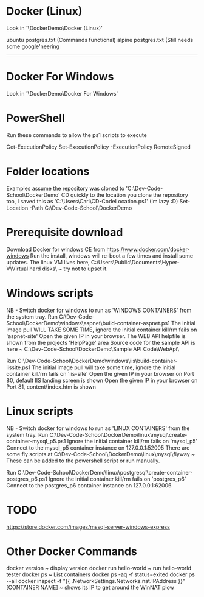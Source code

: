 # Docker (Linux)
Look in '\DockerDemo\Docker (Linux)'

ubuntu postgres.txt (Commands functional)
alpine postgres.txt (Still needs some google'neering

---------------------------------------------------------------------------------

# Docker For Windows
Look in '\DockerDemo\Docker For Windows'

# PowerShell
Run these commands to allow the ps1 scripts to execute

Get-ExecutionPolicy
Set-ExecutionPolicy -ExecutionPolicy RemoteSigned

# Folder locations
Examples assume the repository was cloned to 'C:\Dev-Code-School\DockerDemo'
CD quickly to the location you clone the repository too, I saved this as 'C:\Users\Carl\CD-CodeLocation.ps1' (Im lazy :D)
Set-Location -Path C:\Dev-Code-School\DockerDemo

# Prerequisite download
Download Docker for windows CE from https://www.docker.com/docker-windows
Run the install, windows will re-boot a few times and install some updates.
The linux VM lives here, C:\Users\Public\Documents\Hyper-V\Virtual hard disks\  ~ try not to upset it.

# Windows scripts
NB - Switch docker for windows to run as 'WINDOWS CONTAINERS' from the system tray.
Run C:\Dev-Code-School\DockerDemo\windows\aspnet\build-container-aspnet.ps1
The initial image pull WILL TAKE SOME TIME, ignore the initial container kill/rm fails on 'aspnet-site'
Open the given IP in your browser. The WEB API helpfile is shown from the projects 'HelpPage' area
Source code for the sample API is here ~ C:\Dev-Code-School\DockerDemo\Sample API Code\WebApi\

Run C:\Dev-Code-School\DockerDemo\windows\iis\build-container-iissite.ps1
The initial image pull will take some time, ignore the initial container kill/rm fails on 'iis-site'
Open the given IP in your browser on Port 80, default IIS landing screen is shown
Open the given IP in your browser on Port 81, content\index.htm is shown

# Linux scripts
NB - Switch docker for windows to run as 'LINUX CONTAINERS' from the system tray.
Run C:\Dev-Code-School\DockerDemo\linux\mysql\create-container-mysql_p5.ps1
Ignore the initial container kill/rm fails on 'mysql_p5'
Connect to the mysql_p5 container instance on 127.0.0.1:52005
There are some fly scripts at C:\Dev-Code-School\DockerDemo\linux\mysql\flyway ~ These can be added to the powershell script or run manually.

Run C:\Dev-Code-School\DockerDemo\linux\postgresql\create-container-postgres_p6.ps1
Ignore the initial container kill/rm fails on 'postgres_p6'
Connect to the postgres_p6 container instance on 127.0.0.1:62006

# TODO
https://store.docker.com/images/mssql-server-windows-express

# Other Docker Commands
docker version                 ~ display version
docker run hello-world         ~ run hello-world tester
docker ps 	                   ~ List containers
docker ps -aq -f status=exited
docker ps --all
docker inspect -f "{{ .NetworkSettings.Networks.nat.IPAddress }}" [CONTAINER NAME] ~ shows its IP to get around the WinNAT plow